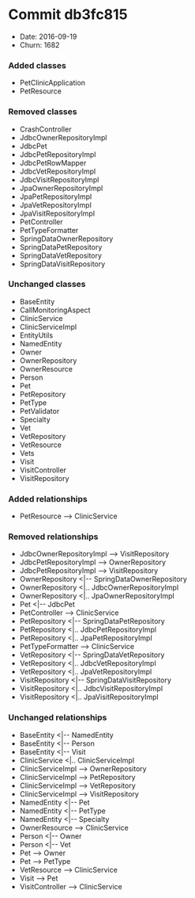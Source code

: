 # Commit db3fc815
- Date: 2016-09-19
- Churn: 1682
### Added classes
- PetClinicApplication
- PetResource
### Removed classes
- CrashController
- JdbcOwnerRepositoryImpl
- JdbcPet
- JdbcPetRepositoryImpl
- JdbcPetRowMapper
- JdbcVetRepositoryImpl
- JdbcVisitRepositoryImpl
- JpaOwnerRepositoryImpl
- JpaPetRepositoryImpl
- JpaVetRepositoryImpl
- JpaVisitRepositoryImpl
- PetController
- PetTypeFormatter
- SpringDataOwnerRepository
- SpringDataPetRepository
- SpringDataVetRepository
- SpringDataVisitRepository
### Unchanged classes
- BaseEntity
- CallMonitoringAspect
- ClinicService
- ClinicServiceImpl
- EntityUtils
- NamedEntity
- Owner
- OwnerRepository
- OwnerResource
- Person
- Pet
- PetRepository
- PetType
- PetValidator
- Specialty
- Vet
- VetRepository
- VetResource
- Vets
- Visit
- VisitController
- VisitRepository

### Added relationships
- PetResource --> ClinicService

### Removed relationships
- JdbcOwnerRepositoryImpl --> VisitRepository
- JdbcPetRepositoryImpl --> OwnerRepository
- JdbcPetRepositoryImpl --> VisitRepository
- OwnerRepository <|-- SpringDataOwnerRepository
- OwnerRepository <|.. JdbcOwnerRepositoryImpl
- OwnerRepository <|.. JpaOwnerRepositoryImpl
- Pet <|-- JdbcPet
- PetController --> ClinicService
- PetRepository <|-- SpringDataPetRepository
- PetRepository <|.. JdbcPetRepositoryImpl
- PetRepository <|.. JpaPetRepositoryImpl
- PetTypeFormatter --> ClinicService
- VetRepository <|-- SpringDataVetRepository
- VetRepository <|.. JdbcVetRepositoryImpl
- VetRepository <|.. JpaVetRepositoryImpl
- VisitRepository <|-- SpringDataVisitRepository
- VisitRepository <|.. JdbcVisitRepositoryImpl
- VisitRepository <|.. JpaVisitRepositoryImpl

### Unchanged relationships
- BaseEntity <|-- NamedEntity
- BaseEntity <|-- Person
- BaseEntity <|-- Visit
- ClinicService <|.. ClinicServiceImpl
- ClinicServiceImpl --> OwnerRepository
- ClinicServiceImpl --> PetRepository
- ClinicServiceImpl --> VetRepository
- ClinicServiceImpl --> VisitRepository
- NamedEntity <|-- Pet
- NamedEntity <|-- PetType
- NamedEntity <|-- Specialty
- OwnerResource --> ClinicService
- Person <|-- Owner
- Person <|-- Vet
- Pet --> Owner
- Pet --> PetType
- VetResource --> ClinicService
- Visit --> Pet
- VisitController --> ClinicService